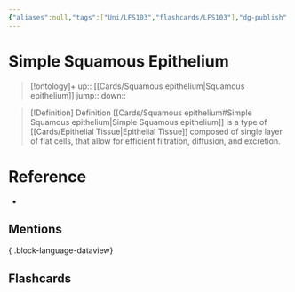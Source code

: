 ```yaml
---
{"aliases":null,"tags":["Uni/LFS103","flashcards/LFS103"],"dg-publish":true,"permalink":"/cards/simple-squamous-epithelium/","dgPassFrontmatter":true}
---
```


# Simple Squamous Epithelium

> [!ontology]+
> up:: [[Cards/Squamous epithelium\|Squamous epithelium]]
> jump:: 
> down:: 

> [!Definition] Definition
> [[Cards/Squamous epithelium#Simple Squamous epithelium\|Simple Squamous epithelium]] is a type of [[Cards/Epithelial Tissue\|Epithelial Tissue]] composed of single layer of flat cells, that allow for efficient filtration, diffusion, and excretion. 

# Reference
- 

## Mentions

{ .block-language-dataview}

## Flashcards
